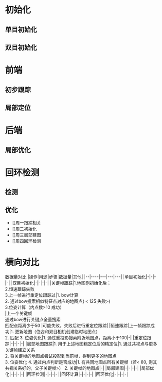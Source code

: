# 初始化
## 单目初始化
## 双目初始化
# 前端
## 初步跟踪
## 局部定位
# 后端
## 局部优化
# 回环检测
## 检测
## 优化

- []周一跟踪相关
- []周二初始化
- []周三局部建图
- []周四回环检测
# 横向对比
数据量对比
|操作|用途|步骤|数据量|其他|
|--|----|---|---|---|
|单目初始化|-|-|-|-|
|双目初始化|-|-|-|-|
|关键帧跟踪|1.地图刚初始化后；<br> 2.恒速跟踪失败 <br> 3.上一帧进行重定位跟踪过|1. bow计算 <br> 2. 通过bow搜索相似特征点对应的地图点( < 125 失败>)  <br> 3.位姿计算（内点数>10 成功） <br>|上一个关键帧<br>通过bow进行关键点全量搜索 <br> 匹配点距离少于50 |可能失败，失败后进行重定位跟踪|
|恒速跟踪|上一帧跟踪成功|1. 更新地图（位姿和双目相机创建临时地图点）<br> 2. 匹配 3. 位姿优化|1. 通过重投影搜索附近地图点，距离小于100|-|
|重定位跟踪|-|-|-|-|
|局部地图跟踪|1. 用于上述地图粗定位后的精定位|1. 通过共视点与更多关键帧建立关系 <br> 2. 将关键帧的地图点尝试投影到当前帧，得到更多的地图点 <br> 3. 位姿优化 4. 通过内点判断是否成功|1. 有共同地图点所有关键帧（若< 80, 则其共视关系好的，父子关键帧>） 2. 关键帧的地图点|-|
|局部建图|-|-|-|-|
|局部优化|-|-|-|-|
|回环检测|-|-|-|-|
|回环计算|-|-|-|-|
|回环优化|-|-|-|-|



